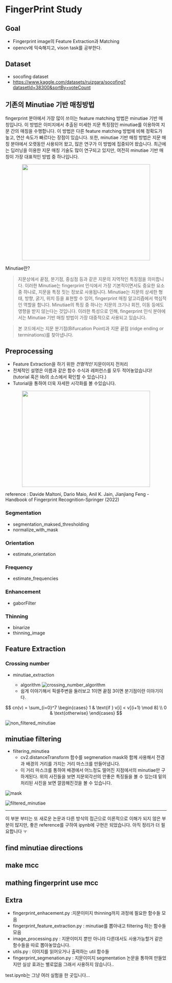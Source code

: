 # FingerPrint Study

## Goal
- Fingerprint image의 Feature Extraction과 Matching
- opencv에 익숙해지고, vison task를 공부한다.

## Dataset 
- socofing dataset
- https://www.kaggle.com/datasets/ruizgara/socofing?datasetId=38300&sortBy=voteCount

## 기존의 Minutiae 기반 매칭방법 



fingerprint 분야에서 가장 많이 쓰이는 feature matching 방법은 minutiae 기반 매칭입니다. 이 방법은 이미지에서 추출된 미세한 지문 특징점인 minutiae를 이용하여 지문 간의 매칭을 수행합니다. 이 방법은 다른 feature matching 방법에 비해 정확도가 높고, 연산 속도가 빠르다는 장점이 있습니다. 또한, minutiae 기반 매칭 방법은 지문 매칭 분야에서 오랫동안 사용되어 왔고, 많은 연구가 이 방법에 집중되어 왔습니다. 최근에는 딥러닝을 이용한 지문 매칭 기술도 많이 연구되고 있지만, 여전히 minutiae 기반 매칭이 가장 대표적인 방법 중 하나입니다.


<p align="center">
<img src="https://i.postimg.cc/jS7mBNtx/fingerprint-feture.png" width="400" height="300"/>
</p>

Minutiae란? 
> 지문상에서 끝점, 분기점, 중심점 등과 같은 지문의 지역적인 특징점을 의미합니다. 이러한 Minutiae는 fingerprint 인식에서 가장 기본적이면서도 중요한 요소 중 하나로, 지문을 특정 짓는 정보로 사용됩니다. Minutiae는 지문의 상세한 형태, 방향, 굵기, 위치 등을 표현할 수 있어, fingerprint 매칭 알고리즘에서 핵심적인 역할을 합니다. Minutiae의 특징 중 하나는 지문의 크기나 회전, 이동 등에도 영향을 받지 않는다는 것입니다. 이러한 특성으로 인해, fingerprint 인식 분야에서는 Minutiae 기반 매칭 방법이 가장 대중적으로 사용되고 있습니다.


> 본 코드에서는 지문 분기점(Bifurcation Point)과 지문 끝점 (ridge ending or terminations)를 찾아냅니다.


## Preprocessing

- Feature Extraction을 하기 위한 *전형적인* 지문이미지 전처리 
- 전체적인 설명은 이름과 같은 함수 수식과 레퍼런스를 모두 적어놓았습니다! (tutorial 혹은 lib의 소스에서 확인할 수 있습니다.)
- Tutorial을 통하여 더욱 자세한 시각화를 볼 수있습니다.

<p align="center">
<img src="https://i.postimg.cc/XJP0xgkn/preprocess-steps-typical-minutiae-extraction-pipeline.png" width="400" height="300"/>
</p>

reference : Davide Maltoni, Dario Maio, Anil K. Jain, Jianjiang Feng - Handbook of Fingerprint Recognition-Springer (2022)


### Segmentation

- segmentation_maksed_thresholding 
- normalize_with_mask
### Orientation
- estimate_orientation
### Frequency
- estimate_frequencies
### Enhancement
- gaborFilter
### Thinning
- binarize
- thinning_image



## Feature Extraction

### Crossing number
- minutiae_extraction

    - algorithm
![crossing_number_algorithm](https://i.postimg.cc/q73q0y91/crossnumber-algorithm.png)
    -  쉽게 이야기해서 픽셀주변을 둘러보고 1이면 끝점 3이면 분기점이란 이야기이다.

$$ cn(v) = \sum_{i=0}^7 \begin{cases}
    1 & \text{if } v[i] < v[(i+1) \mod 8] \\
    0 & \text{otherwise}
\end{cases} $$

![non_filtered_minutiae](https://i.postimg.cc/SNJ8vTy9/nonfilter-minutiae.png)

## minutiae filtering
- filtering_minutiea 
    - cv2.distanceTransform 함수를 segmenation mask와 함께 사용해서 전경과 배경의 거리를 가지는 거리 마스크를 만들어냅니다.
    - 이 거리 마스크를 통하여 배경에서 어느정도 떨어진 지점에서의 minutiae만 구하게된다. 위의 사진들을 보면 지문외각선의 안좋은 특징들을 볼 수 있는데 밑의 처리된 사진을 보면 깔끔해진것을 볼 수 있습니다.

![mask](https://i.postimg.cc/0jd8Wqzv/image.png)


![filtered_minutiae](https://i.postimg.cc/gjcyjGFt/filtered-minutiae.png)

-------------------------
이 부분 부터는 또 새로운 논문과 다른 방식의 접근으로 이론적으로 이해가 되지 않은 부분이 많지만, 좋은 reference를 구하여 ipynb에 구현은 되었습니다. 
아직 정리가 더 필요합니다 ㅜ
## find minutiae directions

## make mcc  

## mathing fingerprint use mcc 


## Extra
- fingerprint_enhacement.py :지문이미지 thinning까지 과정에 필요한 함수들 모음   
- fingerprint_feature_extraction.py : minutiae를 뽑아내고 filtering 하는 함수들 모음  
- image_processing.py : 지문이미지 뿐만 아니라 다른데서도 사용가능할거 같은 함수들을 따로 뽑아놓았습니다.  
- utils.py : 이미지를 읽어오거나 출력하는 util 함수들  
- fingerprint_segmenation.py : 지문이미지 segmentation 논문을 통하여 만들었지만 실상 효과는 별로없음 그래서 사용하지 않습니다..

test.ipynb는 그냥 여러 실험을 한 곳입니다...
